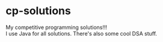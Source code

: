 # cp-solutions
My competitive programming solutions!!!<br>
I use Java for all solutions.
There's also some cool DSA stuff.